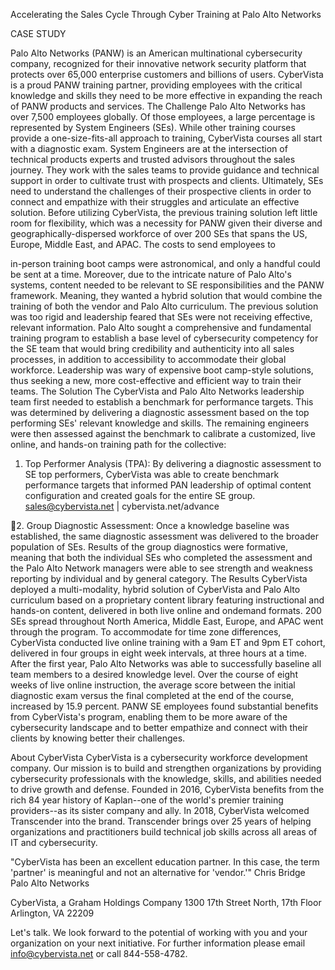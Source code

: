 Accelerating the Sales Cycle Through Cyber Training at Palo Alto Networks

CASE STUDY

Palo Alto Networks (PANW) is an American multinational cybersecurity company, recognized for their innovative network security platform that protects over 65,000 enterprise customers and billions of users. CyberVista is a proud PANW training partner, providing employees with the critical knowledge and skills they need to be more effective in expanding the reach of PANW products and services.
The Challenge
Palo Alto Networks has over 7,500 employees globally. Of those employees, a large percentage is represented by System Engineers (SEs).
While other training courses provide a one-size-fits-all approach to training, CyberVista courses all start with a
diagnostic exam.
System Engineers are at the intersection of technical products experts and trusted advisors throughout the sales journey. They work with the sales teams to provide guidance and technical support in order to cultivate trust with prospects and clients. Ultimately, SEs need to understand the challenges of their prospective clients in order to connect and empathize with their struggles and articulate an effective solution.
Before utilizing CyberVista, the previous training solution left little room for flexibility, which was a necessity for PANW given their diverse and geographically-dispersed workforce of over 200 SEs that spans the US, Europe, Middle East, and APAC. The costs to send employees to

in-person training boot camps were astronomical, and only a handful could be sent at a time.
Moreover, due to the intricate nature of Palo Alto's systems, content needed to be relevant to SE responsibilities and the PANW framework. Meaning, they wanted a hybrid solution that would combine the training of both the vendor and Palo Alto curriculum. The previous solution was too rigid and leadership feared that SEs were not receiving effective, relevant information.
Palo Alto sought a comprehensive and fundamental training program to establish a base level of cybersecurity competency for the SE team that would bring credibility and authenticity into all sales processes, in addition to accessibility to accommodate their global workforce. Leadership was wary of expensive boot camp-style solutions, thus seeking a new, more cost-effective and efficient way to train their teams.
The Solution
The CyberVista and Palo Alto Networks leadership team first needed to establish a benchmark for performance targets. This was determined by delivering a diagnostic assessment based on the top performing SEs' relevant knowledge and skills. The remaining engineers were then assessed against the benchmark to calibrate a customized, live online, and hands-on training path for the collective:
1. Top Performer Analysis (TPA): By delivering a diagnostic assessment to SE top performers, CyberVista was able to create benchmark performance targets that informed PAN leadership of optimal content configuration and created goals for the entire SE group.
sales@cybervista.net | cybervista.net/advance

2. Group Diagnostic Assessment: Once a knowledge baseline was established, the same diagnostic assessment was delivered to the broader population of SEs. Results of the group diagnostics were formative, meaning that both the individual SEs who completed the assessment and the Palo Alto Network managers were able to see strength and weakness reporting by individual and by general category.
The Results
CyberVista deployed a multi-modality, hybrid solution of CyberVista and Palo Alto curriculum based on a proprietary content library featuring instructional and hands-on content, delivered in both live online and ondemand formats.
200 SEs spread throughout North America, Middle East, Europe, and APAC went through the program. To accommodate for time zone differences, CyberVista conducted live online training with a 9am ET and 9pm ET cohort, delivered in four groups in eight week intervals, at three hours at a time.
After the first year, Palo Alto Networks was able to successfully baseline all team members to a desired knowledge level. Over the course of eight weeks of live online instruction, the average score between the initial diagnostic exam versus the final completed at the end of the course, increased by 15.9 percent.
PANW SE employees found substantial benefits from CyberVista's program, enabling them to be more aware of the cybersecurity landscape and to better empathize and connect with their clients by knowing better their challenges.

About CyberVista
CyberVista is a cybersecurity workforce development company. Our mission is to build and strengthen organizations by providing cybersecurity professionals with the knowledge, skills, and abilities needed to drive growth and defense.
Founded in 2016, CyberVista benefits from the rich 84 year history of Kaplan--one of the world's premier training providers--as its sister company and ally. In 2018, CyberVista welcomed Transcender into the brand. Transcender brings over 25 years of helping organizations and practitioners build technical job skills across all areas of IT and cybersecurity.

"CyberVista has been an excellent education partner. In this case, the term 'partner' is meaningful and not an alternative for 'vendor.'"
Chris Bridge Palo Alto Networks

CyberVista, a Graham Holdings Company 1300 17th Street North, 17th Floor Arlington, VA 22209

Let's talk.
We look forward to the potential of working with you and your organization on your next initiative.
For further information please email info@cybervista.net or call 844-558-4782.

